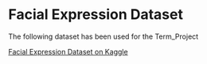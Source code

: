 # Facial Expression Dataset 
The following dataset has been used for the Term_Project

[Facial Expression Dataset on Kaggle](https://www.kaggle.com/datasets/durbas/facial-expression-dataset)
